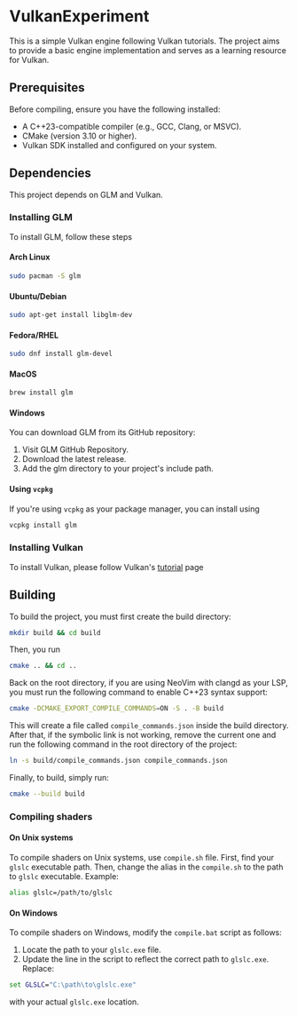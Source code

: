 # VulkanExperiment

This is a simple Vulkan engine following Vulkan tutorials. The project aims to provide a basic engine implementation and serves as a learning resource for Vulkan.

## Prerequisites

Before compiling, ensure you have the following installed:
- A C++23-compatible compiler (e.g., GCC, Clang, or MSVC).
- CMake (version 3.10 or higher).
- Vulkan SDK installed and configured on your system.

## Dependencies

This project depends on GLM and Vulkan.

### Installing GLM

To install GLM, follow these steps

#### Arch Linux

```bash
sudo pacman -S glm
```

#### Ubuntu/Debian

```bash
sudo apt-get install libglm-dev
```

#### Fedora/RHEL

```bash
sudo dnf install glm-devel
```

#### MacOS

```bash
brew install glm
```

#### Windows

You can download GLM from its GitHub repository:

1. Visit GLM GitHub Repository.
2. Download the latest release.
3. Add the glm directory to your project's include path.

#### Using `vcpkg`

If you're using `vcpkg` as your package manager, you can install using

```bash
vcpkg install glm
```

### Installing Vulkan

To install Vulkan, please follow Vulkan's [tutorial](https://vulkan-tutorial.com/Development_environment) page

## Building

To build the project, you must first create the build directory:

```bash
mkdir build && cd build
```

Then, you run 

```bash
cmake .. && cd ..
```

Back on the root directory, if you are using NeoVim with clangd as your LSP,
you must run the following command to enable C++23 syntax support:

```bash
cmake -DCMAKE_EXPORT_COMPILE_COMMANDS=ON -S . -B build
```

This will create a file called `compile_commands.json` inside the build directory.
After that, if the symbolic link is not working, remove the current one and run
the following command in the root directory of the project:

```bash
ln -s build/compile_commands.json compile_commands.json
```

Finally, to build, simply run:

```bash
cmake --build build
```

### Compiling shaders

#### On Unix systems
To compile shaders on Unix systems, use `compile.sh` file. First, find your
`glslc` executable path. Then, change the alias in the `compile.sh` to the 
path to `glslc` executable. Example:

```bash
alias glslc=/path/to/glslc
```

#### On Windows

To compile shaders on Windows, modify the `compile.bat` script as follows:

1. Locate the path to your `glslc.exe` file.
2. Update the line in the script to reflect the correct path to `glslc.exe`. Replace:

```bat
set GLSLC="C:\path\to\glslc.exe"
```

with your actual `glslc.exe` location.
